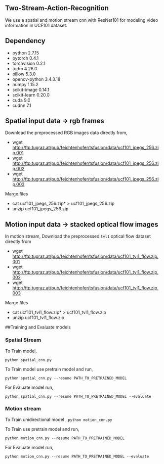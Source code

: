 ## Two-Stream-Action-Recognition

We use a spatial and motion stream cnn with ResNet101 for modeling video information in UCF101 dataset.

## Dependency
* python 2.7.15
* pytorch 0.4.1
* torchvision 0.2.1
* tqdm 4.26.0
* pillow 5.3.0
* opencv-python 3.4.3.18
* numpy 1.15.2
* scikit-image  0.14.1
* scikit-learn  0.20.0
* cuda 9.0
* cudnn 7.1


## Spatial input data -> rgb frames
Download the preprocessed RGB images data directly from,
  * wget http://ftp.tugraz.at/pub/feichtenhofer/tsfusion/data/ucf101_jpegs_256.zip.001
  * wget http://ftp.tugraz.at/pub/feichtenhofer/tsfusion/data/ucf101_jpegs_256.zip.002
  * wget http://ftp.tugraz.at/pub/feichtenhofer/tsfusion/data/ucf101_jpegs_256.zip.003

Marge files
  * cat ucf101_jpegs_256.zip* > ucf101_jpegs_256.zip
  * unzip ucf101_jpegs_256.zip
## Motion input data -> stacked optical flow images
In motion stream,
Download the preprocessed `tvl1` optical flow dataset directly from

  * wget http://ftp.tugraz.at/pub/feichtenhofer/tsfusion/data/ucf101_tvl1_flow.zip.001
  * wget http://ftp.tugraz.at/pub/feichtenhofer/tsfusion/data/ucf101_tvl1_flow.zip.002
  * wget http://ftp.tugraz.at/pub/feichtenhofer/tsfusion/data/ucf101_tvl1_flow.zip.003

Marge files
  * cat ucf101_tvl1_flow.zip* > ucf101_tvl1_flow.zip
  * unzip ucf101_tvl1_flow.zip

##Training and Evaluate models
### Spatial Stream
To Train model,

`python spatial_cnn.py`

To Train model use pretrain model and run,

`python spatial_cnn.py --resume PATH_TO_PRETRAINED_MODEL`

For Evaluate model run,

`python spatial_cnn.py --resume PATH_TO_PRETRAINED_MODEL --evaluate`


### Motion stream

To Train unidirectional model ,
`python motion_cnn.py`

To Train use pretrain model and run,

`python motion_cnn.py --resume PATH_TO_PRETRAINED_MODEL`

For Evaluate model run,

`python motion_cnn.py --resume PATH_TO_PRETRAINED_MODEL --evaluate`
